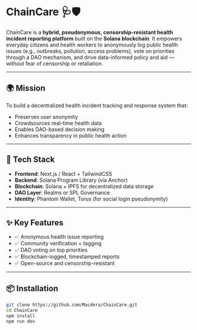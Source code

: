 # ChainCare 🩺🛡️

ChainCare is a **hybrid, pseudonymous, censorship-resistant health incident reporting platform** built on the **Solana blockchain**. It empowers everyday citizens and health workers to anonymously log public health issues (e.g., outbreaks, pollution, access problems), vote on priorities through a DAO mechanism, and drive data-informed policy and aid — without fear of censorship or retaliation.

---

## 🌍 Mission

To build a decentralized health incident tracking and response system that:
- Preserves user anonymity
- Crowdsources real-time health data
- Enables DAO-based decision making
- Enhances transparency in public health action

---

## 🔧 Tech Stack

- **Frontend**: Next.js / React + TailwindCSS
- **Backend**: Solana Program Library (via Anchor)
- **Blockchain**: Solana + IPFS for decentralized data storage
- **DAO Layer**: Realms or SPL Governance
- **Identity**: Phantom Wallet, Torus (for social login pseudonymity)

---

## ✨ Key Features

- ✅ Anonymous health issue reporting
- ✅ Community verification + tagging
- ✅ DAO voting on top priorities
- ✅ Blockchain-logged, timestamped reports
- ✅ Open-source and censorship-resistant

---

## 📦 Installation

```bash
git clone https://github.com/Macdera/ChainCare.git
cd ChainCare
npm install
npm run dev
